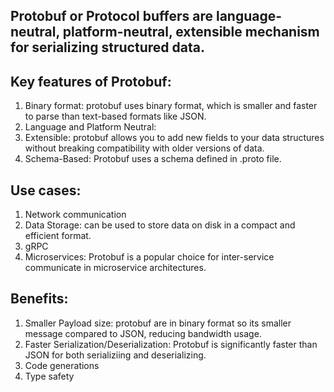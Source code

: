 ## Protobuf or Protocol buffers are language-neutral, platform-neutral, extensible mechanism for serializing structured data.

## Key features of Protobuf:
1. Binary format: protobuf uses binary format, which is smaller and faster to parse than text-based formats like JSON.
2. Language and Platform Neutral:
3. Extensible: protobuf allows you to add new fields to your data structures without breaking compatibility with older versions of data.
4. Schema-Based: Protobuf uses a schema defined in .proto file.

## Use cases:
1. Network communication
2. Data Storage: can be used to store data on disk in a compact and efficient format.
3. gRPC
4. Microservices: Protobuf is a popular choice for inter-service communicate in microservice architectures.


## Benefits:
1. Smaller Payload size: protobuf are in  binary format so its smaller message compared to JSON, reducing bandwidth usage.
2. Faster Serialization/Deserialization: Protobuf is significantly faster than JSON for both serializiing and deserializing.
3. Code generations
4. Type safety

